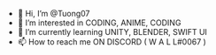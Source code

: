 - 👋 Hi, I’m @Tuong07
- 👀 I’m interested in CODING, ANIME, CODING
- 🌱 I’m currently learning UNITY, BLENDER, SWIFT UI
- 📫 How to reach me ON DISCORD ( W A L L#0067 ) 


